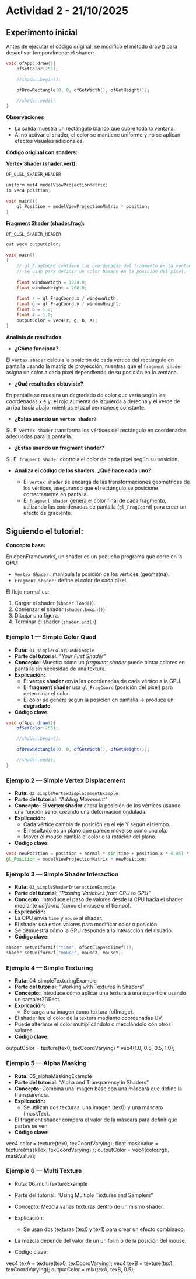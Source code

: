 # Actividad 2 - 21/10/2025

## Experimento inicial

Antes de ejecutar el código original, se modificó el método draw() para desactivar temporalmente el shader:

```cpp
void ofApp::draw(){
    ofSetColor(255);

    //shader.begin();

    ofDrawRectangle(0, 0, ofGetWidth(), ofGetHeight());

    //shader.end();
}
```

**Observaciones**

- La salida muestra un rectángulo blanco que cubre toda la ventana.
- Al no activar el shader, el color se mantiene uniforme y no se aplican efectos visuales adicionales.

**Código original con shaders:**

**Vertex Shader (shader.vert):**

```cpp
OF_GLSL_SHADER_HEADER

uniform mat4 modelViewProjectionMatrix;
in vec4 position;

void main(){
	gl_Position = modelViewProjectionMatrix * position;
}
```

**Fragment Shader (shader.frag):**

```cpp
OF_GLSL_SHADER_HEADER

out vec4 outputColor;

void main()
{
    // gl_FragCoord contiene las coordenadas del fragmento en la ventana.
    // Se usan para definir un color basado en la posición del píxel.
    
    float windowWidth = 1024.0;
    float windowHeight = 768.0;
    
	float r = gl_FragCoord.x / windowWidth;
	float g = gl_FragCoord.y / windowHeight;
	float b = 1.0;
	float a = 1.0;
	outputColor = vec4(r, g, b, a);
}
```

**Análisis de resultados**

- **¿Cómo funciona?**

El `vertex shader` calcula la posición de cada vértice del rectángulo en pantalla usando la matriz de proyección, mientras que el `fragment shader` asigna un color a cada píxel dependiendo de su posición en la ventana.

- **¿Qué resultados obtuviste?**

En pantalla se muestra un degradado de color que varía según las coordenadas x e y: el rojo aumenta de izquierda a derecha y el verde de arriba hacia abajo, mientras el azul permanece constante.

- **¿Estás usando un `vertex shader?`**

Sí. El `vertex shader` transforma los vértices del rectángulo en coordenadas adecuadas para la pantalla.

- **¿Estás usando un fragment shader?**

Sí. El `fragment shader` controla el color de cada píxel según su posición.

- **Analiza el código de los shaders. ¿Qué hace cada uno?**

	- El `vertex shader` se encarga de las transformaciones geométricas de los vértices, asegurando que el rectángulo se posicione correctamente en pantalla.
	- El `fragment shader` genera el color final de cada fragmento, utilizando las coordenadas de pantalla (`gl_FragCoord`) para crear un efecto de gradiente.

## Siguiendo el tutorial:

**Concepto base:**

En openFrameworks, un shader es un pequeño programa que corre en la GPU:

- `Vertex Shader:` manipula la posición de los vértices (geometría).
- `Fragment Shader:` define el color de cada pixel.

El flujo normal es:

1.	Cargar el shader (`shader.load()`).
2.	Comenzar el shader (`shader.begin()`).
3.	Dibujar una figura.
4.	Terminar el shader (`shader.end()`).

### Ejemplo 1 — Simple Color Quad  

- **Ruta:** `01_simpleColorQuadExample`
- **Parte del tutorial:** *“Your First Shader”*
- **Concepto:** Muestra cómo un *fragment shader* puede pintar colores en pantalla sin necesidad de una textura.
- **Explicación:**
	- El **vertex shader** envía las coordenadas de cada vértice a la GPU.  
	- El **fragment shader** usa `gl_FragCoord` (posición del píxel) para determinar el color.  
	- El color se genera según la posición en pantalla → produce un **degradado**.
- **Código clave:**
```glsl
void ofApp::draw(){
    ofSetColor(255);

    //shader.begin();

    ofDrawRectangle(0, 0, ofGetWidth(), ofGetHeight());

    //shader.end();
}
````

### Ejemplo 2 — Simple Vertex Displacement

- **Ruta:** `02_simpleVertexDisplacementExample`
- **Parte del tutorial:** *“Adding Movement”*
- **Concepto:** El **vertex shader** altera la posición de los vértices usando una función seno, creando una deformación ondulada.
- **Explicación:**
   - Cada vértice cambia de posición en el eje Y según el tiempo.
   - El resultado es un plano que parece moverse como una ola.
   - Mover el mouse cambia el color o la rotación del plano.
- **Código clave:**

```glsl
vec4 newPosition = position + normal * sin(time + position.x * 0.05) * 20.0;
gl_Position = modelViewProjectionMatrix * newPosition;
```

### Ejemplo 3 — Simple Shader Interaction

- **Ruta:** `03_simpleShaderInteractionExample`
- **Parte del tutorial:** *“Passing Variables from CPU to GPU”*
- **Concepto:** Introduce el paso de valores desde la CPU hacia el shader mediante *uniforms* (como el mouse o el tiempo).
- **Explicación:**
 - La CPU envía `time` y `mouse` al shader.
 - El shader usa estos valores para modificar color o posición.
 - Se demuestra cómo la GPU responde a la interacción del usuario.
- **Código clave:**

```cpp
shader.setUniform1f("time", ofGetElapsedTimef());
shader.setUniform2f("mouse", mouseX, mouseY);
```

### Ejemplo 4 — Simple Texturing

- **Ruta:** 04_simpleTexturingExample
- **Parte del tutorial:** “Working with Textures in Shaders”
- **Concepto:** Introduce cómo aplicar una textura a una superficie usando un sampler2DRect.
- **Explicación:**
	- Se carga una imagen como textura (ofImage).
 - El shader lee el color de la textura mediante coordenadas UV.
 - Puede alterarse el color multiplicándolo o mezclándolo con otros valores.
- **Código clave:**

outputColor = texture(tex0, texCoordVarying) * vec4(1.0, 0.5, 0.5, 1.0);

### Ejemplo 5 — Alpha Masking

- **Ruta:** 05_alphaMaskingExample
- **Parte del tutorial:** “Alpha and Transparency in Shaders”
- **Concepto:** Combina una imagen base con una máscara que define la transparencia.
- **Explicación:**
	- Se utilizan dos texturas: una imagen (tex0) y una máscara (maskTex).
 - El fragment shader compara el valor de la máscara para definir qué partes se ven.
- **Código clave:**

vec4 color = texture(tex0, texCoordVarying);
float maskValue = texture(maskTex, texCoordVarying).r;
outputColor = vec4(color.rgb, maskValue);

### Ejemplo 6 — Multi Texture

- Ruta: 06_multiTextureExample
- Parte del tutorial: “Using Multiple Textures and Samplers”
- Concepto: Mezcla varias texturas dentro de un mismo shader.
- Explicación:
	- Se usan dos texturas (tex0 y tex1) para crear un efecto combinado.
 - La mezcla depende del valor de un uniform o de la posición del mouse.

- Código clave:

vec4 texA = texture(tex0, texCoordVarying);
vec4 texB = texture(tex1, texCoordVarying);
outputColor = mix(texA, texB, 0.5);
